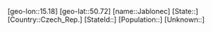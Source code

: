 ﻿---
location: [50.72,15.18]
mapzoom: [7,12] 
mapmarker: city 
type: City
tags:
- geo/City


SpocWebEntityId: 31148
isDeleted: false
confidential: public

---
[geo-lon::15.18]
[geo-lat::50.72]
[name::Jablonec]
[State::]
[Country::Czech_Rep.]
[StateId::]
[Population::]
[Unknown::]

